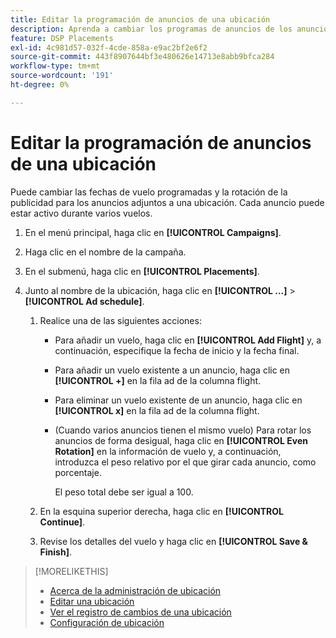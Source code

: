```yaml
---
title: Editar la programación de anuncios de una ubicación
description: Aprenda a cambiar los programas de anuncios de los anuncios adjuntos a una ubicación.
feature: DSP Placements
exl-id: 4c981d57-032f-4cde-858a-e9ac2bf2e6f2
source-git-commit: 443f8907644bf3e480626e14713e8abb9bfca284
workflow-type: tm+mt
source-wordcount: '191'
ht-degree: 0%

---
```


# Editar la programación de anuncios de una ubicación

<!-- Some placements don't have this option. Clarify which placement types aren't eligible -- just simple ad serving placements (PG ones seem okay)? And anything else? -->

Puede cambiar las fechas de vuelo programadas y la rotación de la publicidad para los anuncios adjuntos a una ubicación. Cada anuncio puede estar activo durante varios vuelos.

1. En el menú principal, haga clic en **[!UICONTROL Campaigns]**.

1. Haga clic en el nombre de la campaña.

1. En el submenú, haga clic en **[!UICONTROL Placements]**.

1. Junto al nombre de la ubicación, haga clic en  **[!UICONTROL ...]** > **[!UICONTROL Ad schedule]**.

   1. Realice una de las siguientes acciones:

      * Para añadir un vuelo, haga clic en **[!UICONTROL Add Flight]** y, a continuación, especifique la fecha de inicio y la fecha final.

      * Para añadir un vuelo existente a un anuncio, haga clic en **[!UICONTROL +]** en la fila ad de la columna flight.

      * Para eliminar un vuelo existente de un anuncio, haga clic en **[!UICONTROL x]** en la fila ad de la columna flight.

      * (Cuando varios anuncios tienen el mismo vuelo) Para rotar los anuncios de forma desigual, haga clic en **[!UICONTROL Even Rotation]** en la información de vuelo y, a continuación, introduzca el peso relativo por el que girar cada anuncio, como porcentaje.

         El peso total debe ser igual a 100.
   1. En la esquina superior derecha, haga clic en **[!UICONTROL Continue]**.

   1. Revise los detalles del vuelo y haga clic en **[!UICONTROL Save & Finish]**.


>[!MORELIKETHIS]
>
>* [Acerca de la administración de ubicación](placement-about.md)
>* [Editar una ubicación](placement-edit.md)
>* [Ver el registro de cambios de una ubicación](placement-change-log.md)
>* [Configuración de ubicación](placement-settings.md)

